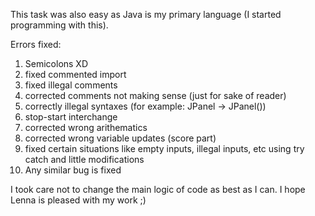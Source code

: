 This task was also easy as Java is my primary language (I started programming with this).

Errors fixed:
1. Semicolons XD
2. fixed commented import
3. fixed illegal comments
4. corrected comments not making sense (just for sake of reader)
5. correctly illegal syntaxes (for example: JPanel -> JPanel())
6. stop-start interchange
7. corrected wrong arithematics
8. corrected wrong variable updates (score part)
9. fixed certain situations like empty inputs, illegal inputs, etc using try catch and little modifications
10. Any similar bug is fixed

I took care not to change the main logic of code as best as I can.
I hope Lenna is pleased with my work ;)
